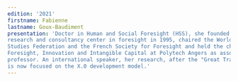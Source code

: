 ```yaml
---
edition: '2021'
firstname: Fabienne
lastname: Goux-Baudiment
presentation: 'Doctor in Human and Social Foresight (HSS), she founded proGective - a study,
research and consultancy center in foresight in 1995, chaired the World Futures
Studies Federation and the French Society for Foresight and held the chair of
Foresight, Innovation and Intangible Capital at Polytech Angers as associate
professor. An international speaker, her research, after the "Great Transition",
is now focused on the X.0 development model.'
---
```

